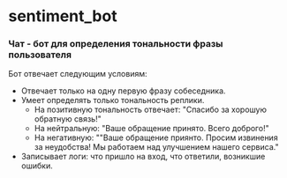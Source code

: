 # sentiment_bot 
### Чат - бот для определения тональности фразы пользователя

Бот отвечает следующим условиям:
* Отвечает только на одну первую фразу собеседника.
* Умеет определять только тональность реплики.
  * На позитивную тональность отвечает: "Спасибо за хорошую обратную связь!"
  * На нейтральную: "Ваше обращение принято. Всего доброго!"
  * На негативную: ""Ваше обращение приянто. Просим извинения за неудобства! Мы работаем над улучшением нашего сервиса."
* Записывает логи: что пришло на вход, что ответили, возникшие ошибки.
